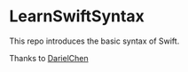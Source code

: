 # LearnSwiftSyntax

This repo introduces the basic syntax of Swift.

Thanks to [DarielChen](https://github.com/DarielChen/darielchen.github.io)
